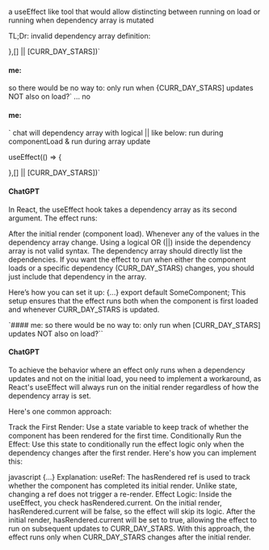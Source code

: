 a useEffect like tool that would allow distincting between running on load or running when dependency array is mutated

TL;Dr:
invalid dependency array definition:

},[] || [CURR_DAY_STARS])`

#### me:
so there would be no way to:
only run when {CURR_DAY_STARS] updates
NOT also on load?`
... no

#### me:
` 
chat will dependency array with logical || like below:
run during componentLoad
& run during array update

useEffect(() => {

},[] || [CURR_DAY_STARS])`

#### ChatGPT
In React, the useEffect hook takes a dependency array as its second argument. The effect runs:

After the initial render (component load).
Whenever any of the values in the dependency array change.
Using a logical OR (||) inside the dependency array is not valid syntax. The dependency array should directly list the dependencies. If you want the effect to run when either the component loads or a specific dependency (CURR_DAY_STARS) changes, you should just include that dependency in the array.

Here’s how you can set it up:
{...}
export default SomeComponent;
This setup ensures that the effect runs both when the component is first loaded and whenever CURR_DAY_STARS is updated.

`#### me:
so there would be no way to:
only run when [CURR_DAY_STARS] updates
NOT also on load?``

#### ChatGPT
To achieve the behavior where an effect only runs when a dependency updates and not on the initial load, you need to implement a workaround, as React's useEffect will always run on the initial render regardless of how the dependency array is set.

Here's one common approach:

Track the First Render: Use a state variable to keep track of whether the component has been rendered for the first time.
Conditionally Run the Effect: Use this state to conditionally run the effect logic only when the dependency changes after the first render.
Here's how you can implement this:

javascript
{...}
Explanation:
useRef: The hasRendered ref is used to track whether the component has completed its initial render. Unlike state, changing a ref does not trigger a re-render.
Effect Logic: Inside the useEffect, you check hasRendered.current. On the initial render, hasRendered.current will be false, so the effect will skip its logic. After the initial render, hasRendered.current will be set to true, allowing the effect to run on subsequent updates to CURR_DAY_STARS.
With this approach, the effect runs only when CURR_DAY_STARS changes after the initial render.

